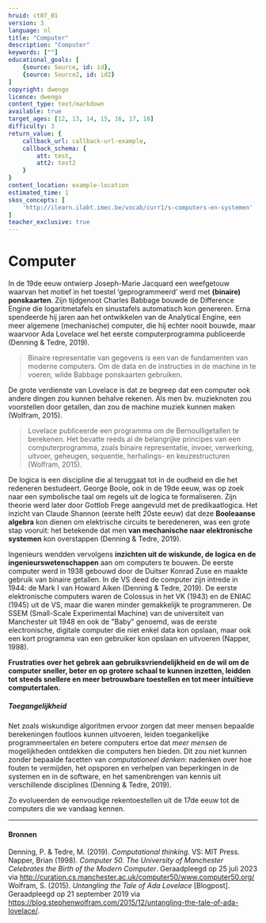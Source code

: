 ```yaml
---
hruid: ct07_01
version: 3
language: nl
title: "Computer"
description: "Computer"
keywords: [""]
educational_goals: [
    {source: Source, id: id}, 
    {source: Source2, id: id2}
]
copyright: dwengo
licence: dwengo
content_type: text/markdown
available: true
target_ages: [12, 13, 14, 15, 16, 17, 18]
difficulty: 3
return_value: {
    callback_url: callback-url-example,
    callback_schema: {
        att: test,
        att2: test2
    }
}
content_location: example-location
estimated_time: 1
skos_concepts: [
    'http://ilearn.ilabt.imec.be/vocab/curr1/s-computers-en-systemen'
]
teacher_exclusive: true
---
```


# Computer

In de 19de eeuw ontwierp Joseph-Marie Jacquard een weefgetouw waarvan het motief in het toestel ‘geprogrammeerd’ werd met **(binaire) ponskaarten**. Zijn tijdgenoot Charles Babbage bouwde de Difference Engine die logaritmetafels en sinustafels automatisch kon genereren. Erna spendeerde hij jaren aan het ontwikkelen van de Analytical Engine, een meer algemene (mechanische) computer, die hij echter nooit bouwde, maar waarvoor Ada Lovelace wel het eerste computerprogramma publiceerde (Denning & Tedre, 2019). 

> Binaire representatie van gegevens is een van de fundamenten van moderne computers. 
> Om de data en de instructies in de machine in te voeren, wilde Babbage ponskaarten gebruiken. 

De grote verdienste van Lovelace is dat ze begreep dat een computer ook andere dingen zou kunnen behalve rekenen. Als men bv. muzieknoten zou voorstellen door getallen, dan zou de machine muziek kunnen maken (Wolfram, 2015). 

> Lovelace publiceerde een programma om de Bernoulligetallen te berekenen. Het bevatte reeds al de belangrijke principes van een computerprogramma, zoals binaire representatie, invoer, verwerking, uitvoer, geheugen, sequentie, herhalings- en keuzestructuren (Wolfram, 2015). 

De logica is een discipline die al teruggaat tot in de oudheid en die het redeneren bestudeert. George Boole, ook in de 19de eeuw, was op zoek naar een symbolische taal om regels uit de logica te formaliseren. Zijn theorie werd later door Gottlob Frege aangevuld met de predikaatlogica. Het inzicht van Claude Shannon (eerste helft 20ste eeuw) dat deze **Booleaanse algebra** kon dienen om elektrische circuits te beredeneren, was een grote stap vooruit: het betekende dat men **van mechanische naar elektronische systemen** kon overstappen (Denning & Tedre, 2019). 

Ingenieurs wendden vervolgens **inzichten uit de wiskunde, de logica en de ingenieurswetenschappen** aan om computers te bouwen. De eerste computer werd in 1938 gebouwd door de Duitser Konrad Zuse en maakte gebruik van binaire getallen. In de VS deed de computer zijn intrede in 1944: de Mark I van Howard Aiken (Denning & Tedre, 2019). De eerste elektronische computers waren de Colossus in het VK (1943) en de ENIAC (1945) uit de VS, maar die waren minder gemakkelijk te programmeren. De SSEM (Small-Scale Experimental Machine) van de universiteit van Manchester uit 1948 en ook de "Baby" genoemd, was de eerste electronische, digitale computer die niet enkel data kon opslaan, maar ook een kort programma van een gebruiker kon opslaan en uitvoeren (Napper, 1998).

**Frustraties over het gebrek aan gebruiksvriendelijkheid en de wil om de computer sneller, beter en op grotere schaal te kunnen inzetten, leidden tot steeds snellere en meer betrouwbare toestellen en tot meer intuïtieve computertalen.** 

<div class="alert alert-box alert-success">
<strong><h5>Toegangelijkheid</h5></strong>
Net zoals wiskundige algoritmen ervoor zorgen dat meer mensen bepaalde berekeningen foutloos kunnen uitvoeren, leiden toegankelijke programmeertalen en betere computers ertoe dat <em>meer mensen</em> de mogelijkheden ontdekken die computers hen bieden. Dit zou niet kunnen zonder bepaalde facetten van <em>computationeel denken</em>: nadenken over hoe fouten te vermijden, het opsporen en verhelpen van beperkingen in de systemen en in de software, en het samenbrengen van kennis uit verschillende disciplines (Denning & Tedre, 2019).
</div>

Zo evolueerden de eenvoudige rekentoestellen uit de 17de eeuw tot de computers die we vandaag kennen. 

---

#### Bronnen

Denning, P. & Tedre, M. (2019). *Computational thinking*. VS: MIT Press.<br>
Napper, Brian (1998). *Computer 50. The University of Manchester Celebrates the Birth of the Modern Computer*. Geraadpleegd op 25 juli 2023 via http://curation.cs.manchester.ac.uk/computer50/www.computer50.org/<br>
Wolfram, S. (2015). *Untangling the Tale of Ada Lovelace* [Blogpost]. Geraadpleegd op 21 september 2019 via https://blog.stephenwolfram.com/2015/12/untangling-the-tale-of-ada-lovelace/.
